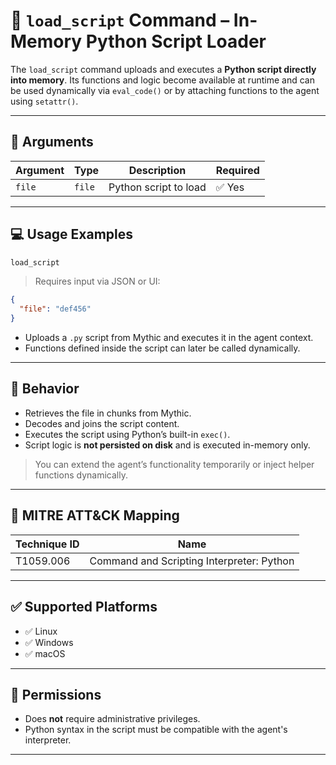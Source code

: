 # 📖 `load_script` Command – In-Memory Python Script Loader

The `load_script` command uploads and executes a **Python script directly into memory**. Its functions and logic become available at runtime and can be used dynamically via `eval_code()` or by attaching functions to the agent using `setattr()`.

---

## 🧾 Arguments

| Argument | Type   | Description           | Required |
|----------|--------|-----------------------|----------|
| `file`   | `file` | Python script to load | ✅ Yes   |

---

## 💻 Usage Examples

```bash
load_script
```

> Requires input via JSON or UI:
```json
{
  "file": "def456"
}
```

- Uploads a `.py` script from Mythic and executes it in the agent context.
- Functions defined inside the script can later be called dynamically.

---

## 🔁 Behavior

- Retrieves the file in chunks from Mythic.
- Decodes and joins the script content.
- Executes the script using Python’s built-in `exec()`.
- Script logic is **not persisted on disk** and is executed in-memory only.

> You can extend the agent’s functionality temporarily or inject helper functions dynamically.

---

## 🧩 MITRE ATT&CK Mapping

| Technique ID | Name                                  |
|--------------|---------------------------------------|
| T1059.006    | Command and Scripting Interpreter: Python |

---

## ✅ Supported Platforms

- ✅ Linux  
- ✅ Windows  
- ✅ macOS  



---

## 🔐 Permissions

- Does **not** require administrative privileges.  
- Python syntax in the script must be compatible with the agent's interpreter.

---


